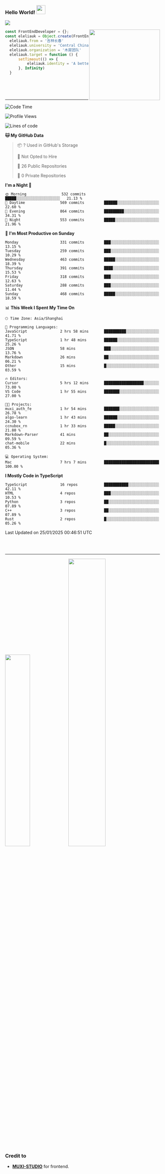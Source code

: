 ### Hello World!  <img src="https://github.com/sciencepal/sciencepal/blob/master/assets/Hi.gif" width="29px">
  ![](https://komarev.com/ghpvc/?username=eleliauk&label=Profile%20Visits&color=blue&style=for-the-badge)
</em></p>
<img align='right' src="https://media.giphy.com/media/M9gbBd9nbDrOTu1Mqx/giphy.gif" width="230">
```js
const FrontEndDeveloper = {};
const eleliauk = Object.create(FrontEndDeveloper)
  eleliauk.from = '吉林长春'
  eleliauk.university = 'Central China Normal University'
  eleliauk.organization = '木犀团队'
  eleliauk.target = function () {
      setTimeout(() => {
          eleliauk.identity = 'A better front-end engineer'
      }, Infinity)
  }
```
<br/>
<br/>
<br/>

---



<!--START_SECTION:waka-->
![Code Time](http://img.shields.io/badge/Code%20Time-228%20hrs%2047%20mins-blue)

![Profile Views](http://img.shields.io/badge/Profile%20Views-7-blue)

![Lines of code](https://img.shields.io/badge/From%20Hello%20World%20I%27ve%20Written-5.8%20million%20lines%20of%20code-blue)

**🐱 My GitHub Data** 

> 📦 ? Used in GitHub's Storage 
 > 
> 🚫 Not Opted to Hire
 > 
> 📜 26 Public Repositories 
 > 
> 🔑 0 Private Repositories 
 > 
**I'm a Night 🦉** 

```text
🌞 Morning                532 commits         █████░░░░░░░░░░░░░░░░░░░░   21.13 % 
🌆 Daytime                569 commits         ██████░░░░░░░░░░░░░░░░░░░   22.60 % 
🌃 Evening                864 commits         █████████░░░░░░░░░░░░░░░░   34.31 % 
🌙 Night                  553 commits         █████░░░░░░░░░░░░░░░░░░░░   21.96 % 
```
📅 **I'm Most Productive on Sunday** 

```text
Monday                   331 commits         ███░░░░░░░░░░░░░░░░░░░░░░   13.15 % 
Tuesday                  259 commits         ███░░░░░░░░░░░░░░░░░░░░░░   10.29 % 
Wednesday                463 commits         █████░░░░░░░░░░░░░░░░░░░░   18.39 % 
Thursday                 391 commits         ████░░░░░░░░░░░░░░░░░░░░░   15.53 % 
Friday                   318 commits         ███░░░░░░░░░░░░░░░░░░░░░░   12.63 % 
Saturday                 288 commits         ███░░░░░░░░░░░░░░░░░░░░░░   11.44 % 
Sunday                   468 commits         █████░░░░░░░░░░░░░░░░░░░░   18.59 % 
```


📊 **This Week I Spent My Time On** 

```text
🕑︎ Time Zone: Asia/Shanghai

💬 Programming Languages: 
JavaScript               2 hrs 58 mins       ██████████░░░░░░░░░░░░░░░   41.71 % 
TypeScript               1 hr 48 mins        ██████░░░░░░░░░░░░░░░░░░░   25.26 % 
JSON                     58 mins             ███░░░░░░░░░░░░░░░░░░░░░░   13.76 % 
Markdown                 26 mins             ██░░░░░░░░░░░░░░░░░░░░░░░   06.21 % 
Other                    15 mins             █░░░░░░░░░░░░░░░░░░░░░░░░   03.59 % 

🔥 Editors: 
Cursor                   5 hrs 12 mins       ██████████████████░░░░░░░   73.00 % 
VS Code                  1 hr 55 mins        ███████░░░░░░░░░░░░░░░░░░   27.00 % 

🐱‍💻 Projects: 
muxi_auth_fe             1 hr 54 mins        ███████░░░░░░░░░░░░░░░░░░   26.78 % 
algo-learn               1 hr 43 mins        ██████░░░░░░░░░░░░░░░░░░░   24.30 % 
ccnubox_rn               1 hr 33 mins        █████░░░░░░░░░░░░░░░░░░░░   21.80 % 
Markdown-Parser          41 mins             ██░░░░░░░░░░░░░░░░░░░░░░░   09.59 % 
chat-mobile              22 mins             █░░░░░░░░░░░░░░░░░░░░░░░░   05.36 % 

💻 Operating System: 
Mac                      7 hrs 7 mins        █████████████████████████   100.00 % 
```

**I Mostly Code in TypeScript** 

```text
TypeScript               16 repos            ███████████░░░░░░░░░░░░░░   42.11 % 
HTML                     4 repos             ███░░░░░░░░░░░░░░░░░░░░░░   10.53 % 
Python                   3 repos             ██░░░░░░░░░░░░░░░░░░░░░░░   07.89 % 
C++                      3 repos             ██░░░░░░░░░░░░░░░░░░░░░░░   07.89 % 
Rust                     2 repos             █░░░░░░░░░░░░░░░░░░░░░░░░   05.26 % 
```




 Last Updated on 25/01/2025 00:46:51 UTC
<!--END_SECTION:waka-->
<br/>

<br/>

---
<div>
  <img width="40%" src="https://github-readme-stats.vercel.app/api/top-langs/?username=eleliauk&layout=compact">
  <img width="49%" src="https://github-readme-stats.vercel.app/api?username=eleliauk&show_icons=true&include_all_commits=true&count_private=true"/>
</div>

<!-- Credit -->
### Credit to 
- [**MUXI-STUDIO**](https://muxi-tech.xyz/) for frontend. 

<!---
eleliauk/eleliauk is a ✨ special ✨ repository because its `README.md` (this file) appears on your GitHub profile.
You can click the Preview link to take a look at your changes.
--->
